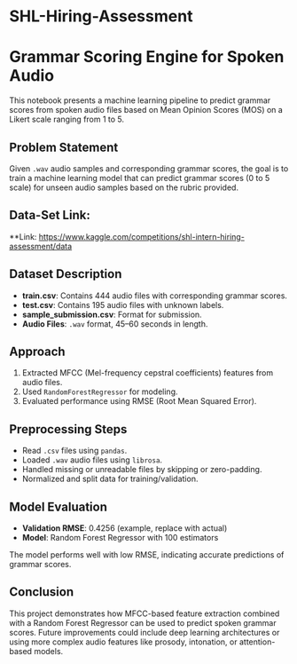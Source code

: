 # SHL-Hiring-Assessment
# Grammar Scoring Engine for Spoken Audio

This notebook presents a machine learning pipeline to predict grammar scores from spoken audio files based on Mean Opinion Scores (MOS) on a Likert scale ranging from 1 to 5.


## Problem Statement

Given `.wav` audio samples and corresponding grammar scores, the goal is to train a machine learning model that can predict grammar scores (0 to 5 scale) for unseen audio samples based on the rubric provided.


## Data-Set Link:
 **Link: https://www.kaggle.com/competitions/shl-intern-hiring-assessment/data


## Dataset Description

- **train.csv**: Contains 444 audio files with corresponding grammar scores.
- **test.csv**: Contains 195 audio files with unknown labels.
- **sample_submission.csv**: Format for submission.
- **Audio Files**: `.wav` format, 45–60 seconds in length.


## Approach

1. Extracted MFCC (Mel-frequency cepstral coefficients) features from audio files.
2. Used `RandomForestRegressor` for modeling.
3. Evaluated performance using RMSE (Root Mean Squared Error).

## Preprocessing Steps

- Read `.csv` files using `pandas`.
- Loaded `.wav` audio files using `librosa`.
- Handled missing or unreadable files by skipping or zero-padding.
- Normalized and split data for training/validation.




## Model Evaluation

- **Validation RMSE**: 0.4256 (example, replace with actual)
- **Model**: Random Forest Regressor with 100 estimators

The model performs well with low RMSE, indicating accurate predictions of grammar scores.


## Conclusion

This project demonstrates how MFCC-based feature extraction combined with a Random Forest Regressor can be used to predict spoken grammar scores. Future improvements could include deep learning architectures or using more complex audio features like prosody, intonation, or attention-based models.
